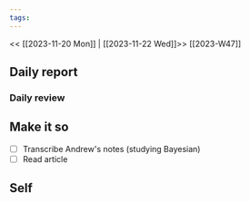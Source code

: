 ```yaml
---
tags:
---
```

<< [[2023-11-20 Mon]] | [[2023-11-22 Wed]]>>
[[2023-W47]]

## Daily report

### Daily review
## Make it so
- [ ] Transcribe Andrew's notes (studying Bayesian)
- [ ] Read article

## Self

